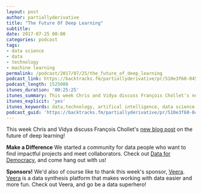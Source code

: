 ```yaml
---
layout: post
author: partiallyderivative
title: "The Future Of Deep Learning"
subtitle:
date: 2017-07-25 00:00
categories: podcast
tags:
- data science
- data
- technology
- machine learning
permalink: /podcast/2017/07/25/the_future_of_deep_learning
podcast_link: https://backtracks.fm/partiallyderivative/pr/510e3f60-8452-11e7-86c7-0e84392478bc/partially_derivative_future_of_deep_learning.mp3?s=1
podcast_length: 1525000
itunes_duration: '00:25:25'
itunes_summary: This week Chris and Vidya discuss François Chollet's new blog post on the future of deep learning!
itunes_explicit: 'yes'
itunes_keywords: data,technology, artifical intelligence, data science,machine learning
podcast_guid: 'https://backtracks.fm/partiallyderivative/pr/510e3f60-8452-11e7-86c7-0e84392478bc/partially_derivative_future_of_deep_learning.mp3?s=1'
---
```


This week Chris and Vidya discuss François Chollet's [new blog post](https://blog.keras.io/the-future-of-deep-learning.html) on the future of deep learning!

<div id="backtracks-player" data-bt-embed="https://player.backtracks.fm/partiallyderivative/partially-derivative/m/the-future-of-deep-learning" data-bt-show-comments="false" data-bt-show-art-cover="true" data-bt-theme="light"></div><script>(function(p,l,a,y,e,r,s){if(p[y]) return;if(p[e]) return p[e]();s=l.createElement(a);l.head.appendChild((s.async=p[y]=true,s.src=r,s))}(window,document,"script","__btL","__btR","https://player.backtracks.fm/embedder.js"))</script>

**Make a Difference**
We started a community for data people who want to find impactful projects and meet collaborators. Check out [Data for Democracy](https://medium.com/data-for-democracy), and come hang out with us!

**Sponsors!** We'd also of course like to thank this week's sponsor, [Veera](http://getveera.com/). [Veera](http://getveera.com/) is a data synthesis platform that makes working with data easier and more fun. Check out Veera, and go be a data superhero!
